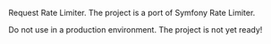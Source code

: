 Request Rate Limiter. The project is a port of Symfony Rate Limiter.

Do not use in a production environment. The project is not yet ready!
